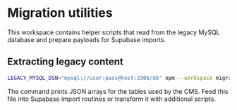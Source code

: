 # Migration utilities

This workspace contains helper scripts that read from the legacy MySQL database and prepare payloads for Supabase imports.

## Extracting legacy content
```bash
LEGACY_MYSQL_DSN="mysql://user:pass@host:3306/db" npm --workspace migration-tools run extract > legacy-export.json
```

The command prints JSON arrays for the tables used by the CMS. Feed this file into Supabase import routines or transform it with additional scripts.
